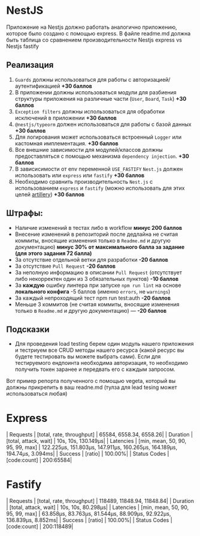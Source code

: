 # NestJS

Приложение на Nestjs должно работать аналогично приложению, которое было создано с помощью express.
В файле readme.md должна быть таблица со сравнением производительности Nestjs express vs Nestjs fastify

## Реализация
1. `Guards` должны использоваться для работы с авторизацией/аутентификацией **+30 баллов**
2. В приложении должны использоваться модули для разбиения структуры приложения на различные части (`User`, `Board`, `Task`) **+30 баллов**
3. `Exception filters` должны использоваться для обработки исключений в приложении **+30 баллов**
4. `@nestjs/typeorm` должен использоваться для работы с базой данных **+30 баллов**
5. Для логирования может использоваться встроенный `Logger` или кастомная имплементация. **+30 баллов**
6. Все внешние зависимости для модулей/классов должны предоставляться с помощью механизма `dependency injection`. **+30 баллов**
7. В зависисимости от env переменной `USE_FASTIFY` `Nest.js` должен использовать или `express` или `fastify` **+30 баллов**
8. Необходимо сравнить производительность `Nest.js` с использованием `express` и `fastify` (можно использовать для этих целей [artillery](https://artillery.io/)) **+30 баллов**

## Штрафы:
* Наличие изменений в тестах либо в workflow **минус 200 баллов**
* Внесение изменений в репозиторий после дедлайна не считая коммиты, вносящие изменения только в `Readme.md` и другую документацию) **минус 30% от максимального балла за задание (для этого задания 72 балла)**
* За отсутствие отдельной ветки для разработки **-20 баллов**
* За отсутствие `Pull Request` **-20 баллов**
* За неполную информацию в описании `Pull Request` (отсутствует либо некорректен один из 3 обязательных пунктов) **-10 баллов**
* За **каждую** ошибку линтера при запуске `npm run lint` на основе **локального конфига** -5 баллов (именно `errors`, не `warnings`)
* За каждый непроходящий тест npm run test:auth **-20 баллов**
* Меньше 3 коммитов (не считая коммиты, вносящие изменения только в `Readme.md` и другую документацию) — **-20 баллов**

## Подсказки
* Для проведения load testing берем один модуль нашего приложения и тестриуем все CRUD методы нашего ресурса (какой ресурс вы будете тестировать вы можете выбрать сами). Если для тестируемого ендпоинта необходима авторизация, то необходимо получить токен заранее и передвать его с каждым запросом.

Вот пример репорта полученного с помощью vegeta, который вы должны прикрепить в ваш readne.md (тулза для lead tesing может использоваться любая)

# Express
| Requests      | [total, rate, throughput]         | 65584, 6558.34, 6558.26| 
| Duration      | [total, attack, wait]             | 10s, 10s, 130.149µs| 
| Latencies     | [min, mean, 50, 90, 95, 99, max]  | 122.225µs, 151.803µs, 147.911µs, 160.265µs, 164.189µs, 194.74µs, 3.094ms| 
| Success       | [ratio]                           | 100.00%| 
| Status Codes  | [code:count]                      | 200:65584| 

# Fastify
| Requests      | [total, rate, throughput]         | 118489, 11848.94, 11848.84| 
| Duration      | [total, attack, wait]             | 10s, 10s, 80.298µs| 
| Latencies     | [min, mean, 50, 90, 95, 99, max]  | 63.858µs, 83.763µs, 81.544µs, 88.909µs, 92.922µs, 136.839µs, 8.852ms| 
| Success       | [ratio]                           | 100.00%| 
| Status Codes  | [code:count]                      | 200:118489| 